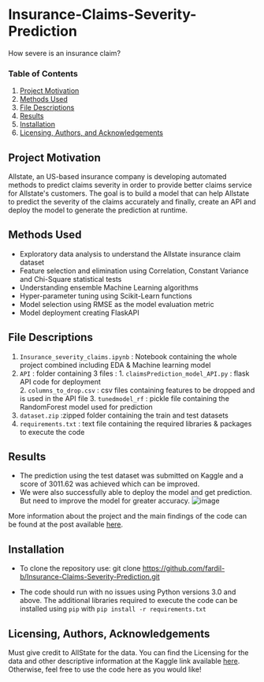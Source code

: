 # Insurance-Claims-Severity-Prediction
How severe is an insurance claim?


### Table of Contents

1.  [Project Motivation](#motivation)
2.  [Methods Used](#method)
3. [File Descriptions](#files)
4. [Results](#results)
2. [Installation](#installation)
5. [Licensing, Authors, and Acknowledgements](#licensing)

## Project Motivation<a name="motivation"></a>
Allstate, an US-based insurance company is developing automated methods to predict claims severity in order to provide better claims service for Allstate's customers. The goal is to build a model that can help Allstate to predict the severity of the claims accurately and  finally, create an API and deploy the model to generate the prediction at runtime. 

## Methods Used <a name="method"></a>
- Exploratory data analysis to understand the Allstate insurance claim dataset
- Feature selection and elimination using Correlation, Constant Variance and Chi-Square statistical tests
- Understanding ensemble Machine Learning algorithms 
- Hyper-parameter tuning using Scikit-Learn functions
- Model selection using RMSE as the model evaluation metric
- Model deployment creating FlaskAPI

## File Descriptions <a name="files"></a>
1. `Insurance_severity_claims.ipynb` : Notebook containing the whole project combined including EDA & Machine learning model
2. `API` : folder containing 3 files : 
                   1. `claimsPrediction_model_API.py` : flask API code for deployment       
                   2. `columns_to_drop.csv`  : csv files containing features to be dropped and is used in the API file
                   3. `tunedmodel_rf` : pickle file containing the RandomForest model used for prediction
3. `dataset.zip` :zipped folder containing the train and test datasets
4. `requirements.txt` : text file containing the required  libraries & packages to execute the code


## Results<a name="results"></a>
- The prediction using the test dataset was submitted on Kaggle and a score of 3011.62 was achieved which can be improved.
- We were also successfully able to deploy the model and get prediction. But need to improve the model for greater accuracy.
![image](https://user-images.githubusercontent.com/61830624/102217579-1242e300-3edd-11eb-8e8d-3aa3aba87bb8.png)

More information about the project and the main findings of the code can be found at the post available [here](https://fbhugaloo.medium.com/).

## Installation <a name="installation"></a>
- To clone the repository use: git clone https://github.com/fardil-b/Insurance-Claims-Severity-Prediction.git

- The code should run with no issues using Python versions 3.0 and above. The additional libraries required to execute the code can be installed using `pip` with `pip install -r requirements.txt`


## Licensing, Authors, Acknowledgements<a name="licensing"></a>
Must give credit to AllState for the data.  You can find the Licensing for the data and other descriptive information at the Kaggle link available [here](https://www.kaggle.com/c/allstate-claims-severity/data). Otherwise, feel free to use the code here as you would like! 
